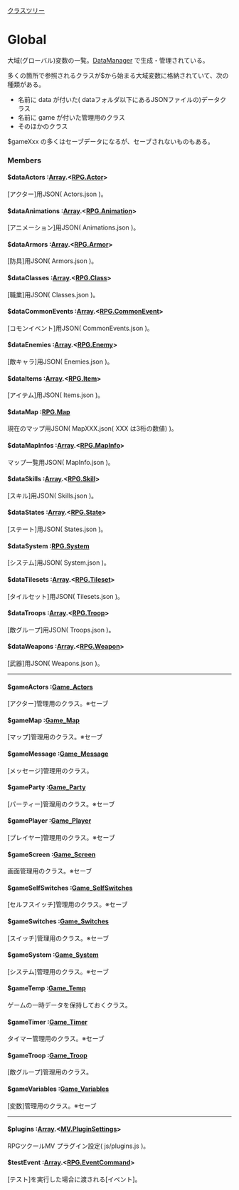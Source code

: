 [クラスツリー](index.md)

# Global

大域(グローバル)変数の一覧。[DataManager](DataManager.md) で生成・管理されている。

多くの箇所で参照されるクラスが$から始まる大域変数に格納されていて、次の種類がある。

* 名前に data が付いた( dataフォルダ以下にあるJSONファイルの)データクラス
* 名前に game が付いた管理用のクラス
* そのほかのクラス

$gameXxx の多くはセーブデータになるが、セーブされないものもある。

### Members

#### $dataActors :[Array](Array.md).&lt;[RPG.Actor](RPG.Actor.md)&gt;
[アクター]用JSON( Actors.json )。


#### $dataAnimations :[Array](Array.md).&lt;[RPG.Animation](RPG.Animation.md)&gt;
[アニメーション]用JSON( Animations.json )。


#### $dataArmors :[Array](Array.md).&lt;[RPG.Armor](RPG.Armor.md)&gt;
[防具]用JSON( Armors.json )。


#### $dataClasses :[Array](Array.md).&lt;[RPG.Class](RPG.Class.md)&gt;
[職業]用JSON( Classes.json )。


#### $dataCommonEvents :[Array](Array.md).&lt;[RPG.CommonEvent](RPG.CommonEvent.md)&gt;
[コモンイベント]用JSON( CommonEvents.json )。


#### $dataEnemies :[Array](Array.md).&lt;[RPG.Enemy](RPG.Enemy.md)&gt;
[敵キャラ]用JSON( Enemies.json )。


#### $dataItems :[Array](Array.md).&lt;[RPG.Item](RPG.Item.md)&gt;
[アイテム]用JSON( Items.json )。


#### $dataMap :[RPG.Map](RPG.Map.md)
現在のマップ用JSON( MapXXX.json( XXX は3桁の数値) )。


#### $dataMapInfos :[Array](Array.md).&lt;[RPG.MapInfo](RPG.MapInfo.md)&gt;
マップ一覧用JSON( MapInfo.json )。


#### $dataSkills :[Array](Array.md).&lt;[RPG.Skill](RPG.Skill.md)&gt;
[スキル]用JSON( Skills.json )。


#### $dataStates :[Array](Array.md).&lt;[RPG.State](RPG.State.md)&gt;
[ステート]用JSON( States.json )。


#### $dataSystem :[RPG.System](RPG.System.md)
[システム]用JSON( System.json )。


#### $dataTilesets :[Array](Array.md).&lt;[RPG.Tileset](RPG.Tileset.md)&gt;
[タイルセット]用JSON( Tilesets.json )。


#### $dataTroops :[Array](Array.md).&lt;[RPG.Troop](RPG.Troop.md)&gt;
[敵グループ]用JSON( Troops.json )。


#### $dataWeapons :[Array](Array.md).&lt;[RPG.Weapon](RPG.Weapon.md)&gt;
[武器]用JSON( Weapons.json )。


<hr>


#### $gameActors :[Game_Actors](Game_Actors.md)
[アクター]管理用のクラス。※セーブ


#### $gameMap :[Game_Map](Game_Map.md)
[マップ]管理用のクラス。※セーブ


#### $gameMessage :[Game_Message](Game_Message.md)
[メッセージ]管理用のクラス。


#### $gameParty :[Game_Party](Game_Party.md)
[パーティー]管理用のクラス。※セーブ


#### $gamePlayer :[Game_Player](Game_Player.md)
[プレイヤー]管理用のクラス。※セーブ


#### $gameScreen :[Game_Screen](Game_Screen.md)
画面管理用のクラス。※セーブ


#### $gameSelfSwitches :[Game_SelfSwitches](Game_SelfSwitches.md)
[セルフスイッチ]管理用のクラス。※セーブ


#### $gameSwitches :[Game_Switches](Game_Switches.md)
[スイッチ]管理用のクラス。※セーブ


#### $gameSystem :[Game_System](Game_System.md)
[システム]管理用のクラス。※セーブ


#### $gameTemp :[Game_Temp](Game_Temp.md)
ゲームの一時データを保持しておくクラス。


#### $gameTimer :[Game_Timer](Game_Timer.md)
タイマー管理用のクラス。※セーブ


#### $gameTroop :[Game_Troop](Game_Troop.md)
[敵グループ]管理用のクラス。


#### $gameVariables :[Game_Variables](Game_Variables.md)
[変数]管理用のクラス。※セーブ


<hr>


#### $plugins :[Array](Array.md).&lt;[MV.PluginSettings](MV.PluginSettings.md)&gt;
RPGツクールMV プラグイン設定( js/plugins.js )。


#### $testEvent :[Array](Array.md).&lt;[RPG.EventCommand](RPG.EventCommand.md)&gt;
[テスト]を実行した場合に渡される[イベント]。


